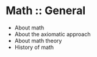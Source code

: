 # Math :: General

- About math
- About the axiomatic approach
- About math theory
- History of math
